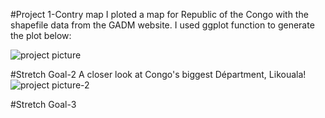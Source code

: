 #Project 1-Contry map
I ploted a map for Republic of the Congo with the shapefile data from the GADM website. I used ggplot function to generate the plot below:

![project picture](https://xingyu-wang02.github.io/DATA-100/pictures/republic%20of%20congo.png)

#Stretch Goal-2
A closer look at Congo's biggest Départment, Likouala!
![project picture-2](https://xingyu-wang02.github.io/DATA-100/pictures/Likouala.png)

#Stretch Goal-3
